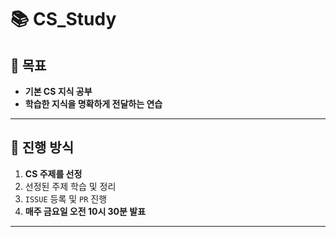# 📚 CS_Study

## 🎯 목표
- **기본 CS 지식 공부**
- **학습한 지식을 명확하게 전달하는 연습**

---

## 🚀 진행 방식
1. **CS 주제를 선정**
2. 선정된 주제 학습 및 정리
3. `ISSUE` 등록 및 `PR` 진행
4. **매주 금요일 오전 10시 30분 발표**

---
